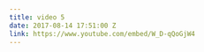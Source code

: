 ```yaml
---
title: video 5
date: 2017-08-14 17:51:00 Z
link: https://www.youtube.com/embed/W_D-qQoGjW4
---
```


